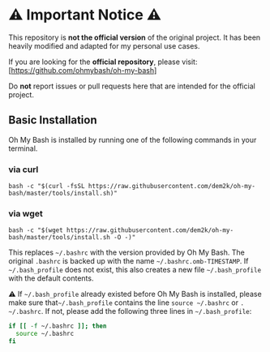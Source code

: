 # ⚠️ Important Notice ⚠️

This repository is **not the official version** of the original project. It has been heavily modified and adapted for my personal use cases.  

If you are looking for the **official repository**, please visit: [https://github.com/ohmybash/oh-my-bash]

Do **not** report issues or pull requests here that are intended for the official project.  

## Basic Installation

Oh My Bash is installed by running one of the following commands in your terminal.

### via curl

```shell
bash -c "$(curl -fsSL https://raw.githubusercontent.com/dem2k/oh-my-bash/master/tools/install.sh)"
```

### via wget

```shell
bash -c "$(wget https://raw.githubusercontent.com/dem2k/oh-my-bash/master/tools/install.sh -O -)"
```

This replaces `~/.bashrc` with the version provided by Oh My Bash. The original `.bashrc` is backed up with the name `~/.bashrc.omb-TIMESTAMP`.
If `~/.bash_profile` does not exist, this also creates a new file `~/.bash_profile` with the default contents.

⚠️ If `~/.bash_profile` already existed before Oh My Bash is installed, please make sure that`~/.bash_profile` contains the line `source ~/.bashrc` or `. ~/.bashrc`.
If not, please add the following three lines in `~/.bash_profile`:
```bash
if [[ -f ~/.bashrc ]]; then
  source ~/.bashrc
fi
```
